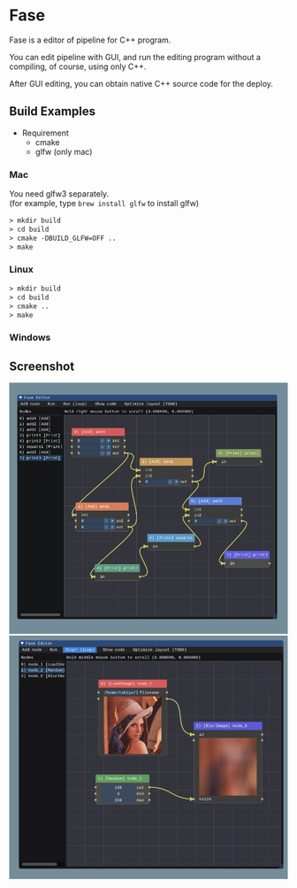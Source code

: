 # Fase

Fase is a editor of pipeline for C++ program.

You can edit pipeline with GUI, and run the editing program without a compiling,
of course, using only C++.

After GUI editing, you can obtain native C++ source code for the deploy.

## Build Examples

* Requirement
  * cmake
  * glfw (only mac)

### Mac

You need glfw3 separately.  
(for example, type `brew install glfw` to install glfw)  

	> mkdir build
	> cd build
	> cmake -DBUILD_GLFW=OFF ..
	> make

### Linux

	> mkdir build
	> cd build
	> cmake ..
	> make

### Windows


## Screenshot ##
<img src="https://raw.githubusercontent.com/denkoken/fase/master/docs/screenshot1.png">
<img src="https://raw.githubusercontent.com/denkoken/fase/master/docs/screenshot2.png">
